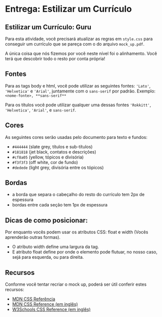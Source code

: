 # Entrega: Estilizar um Currículo

## Estilizar um Currículo: Guru

Para esta atividade, você precisará atualizar as regras em `style.css` para conseguir um currículo que se pareça com o do arquivo `mock_up.pdf`.

A única coisa que nós fizemos por você neste nível foi o alinhamento. Você terá que descobrir todo o resto por conta própria!

## Fontes
Para as tags body e html, você pode utilizar as seguintes fontes: `'Lato'`, `'Helvetica'` e `'Arial'`, juntamente com o `sans-serif` por padrão. Exemplo: `<nome-fonte>, **sans-serif**`

Para os títulos você pode utilizar qualquer uma dessas fontes `'Rokkitt'`, `'Helvetica'`, `'Arial'`, e `sans-serif`.

## Cores
As seguintes cores serão usadas pelo documento para texto e fundos:
- `#444444` (slate grey, títulos e sub-títulos)
- `#181818` (jet black, contatos e descrições)
- `#cf8a05` (yellow, tópicos e divisória)
- `#f3f3f3` (off white, cor de fundo)
- `#dedede` (light grey, divisória entre os tópicos)

## Bordas
- a borda que separa o cabeçalho do resto do currículo tem 2px de espessura
- bordas entre cada seção tem 1px de espessura

## Dicas de como posicionar: 
Por enquanto vocês podem usar os atributos CSS: float e width (Vocês aprenderão outras formas).
- O atributo width define uma largura da tag.
- E atributo float define por onde o elemento pode flutuar, no nosso caso, sejá para esquerda, ou para direita. 

## Recursos
Conforme você tentar recriar o mock up, poderá ser útil conferir estes recursos:
- [MDN CSS Referência](https://developer.mozilla.org/pt-BR/docs/Web/CSS/CSS_Reference)
- [MDN CSS Reference (em inglês)](https://developer.mozilla.org/en-US/docs/Web/CSS/Reference)
- [W3Schools CSS Reference (em inglês)](https://www.w3schools.com/cssref/default.asp)
